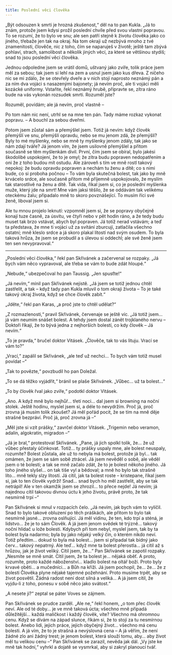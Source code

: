 ```yaml
---
title: Poslední věci člověka
---
```


„Být odsouzen k smrti je hrozná zkušenost,“ děl na to pan Kukla. „Já to znám, protože jsem kdysi prožil poslední chvíle před svou vlastní popravou. To se rozumí, že to bylo ve snu; ale sen patří stejně k životu člověka jako co jiného, třebaže jen tak na okraj. Na tom okraji už nezbývá mnoho z tvé znamenitosti, člověče, nic z toho, čím se naparuješ v životě; ještě tam zbývá pohlaví, strach, samolibost a několik jiných věcí, za které se většinou stydíš; snad to jsou poslední věci člověka.

Jednou odpoledne jsem se vrátil domů, uštvaný jako zvíře, tolik práce jsem měl za sebou; tak jsem si lehl na zem a usnul jsem jako kus dřeva. Z ničeho nic se mi zdálo, že se otevřely dveře a v nich stojí naprosto neznámý pán a za ním dva vojáci s nasazenými bajonety; já nevím proč, ale ti vojáci měli kozácké uniformy. Vstaňte, řekl neznámý hrubě, připravte se, zítra ráno bude na vás vykonán rozsudek smrti. Rozuměl jste?

Rozuměl, povídám; ale já nevím, proč vlastně –

Po tom nám nic není, utrhl se na mne ten pán. Tady máme rozkaz vykonat popravu. – A bouchl za sebou dveřmi.

Potom jsem zůstal sám a přemýšlel jsem. Totiž já nevím: když člověk přemýšlí ve snu, přemýšlí opravdu, nebo se mu jenom zdá, že přemýšlí? Byly to mé myšlenky, nebo se mně ty myšlenky jenom zdály, tak jako se nám zdají tváře? Já jenom vím, že jsem usilovně přemýšlel a přitom současně se těm myšlenkám divil. První, čím jsem se obíral, bylo jakési škodolibé uspokojení, že to je omyl; že zítra budu popraven nedopatřením a oni že z toho budou mít ostudu. Ale zároveň s tím ve mně rostl takový nepokoj: že budu opravdu popraven a nechám tu ženu a dítě; co s nimi bude, co si proboha počnou – To vám byla skutečná bolest, tak jako by mně krvácelo srdce, ale současně přitom mě příjemně uspokojovalo, že myslím tak starostlivě na ženu a dítě. Tak vida, říkal jsem si, co je poslední myšlenka muže, který jde na smrt! Mne vám jaksi těšilo, že se oddávám tak velikému oteckému žalu; připadalo mně to skoro povznášející. To musím říci své ženě, liboval jsem si.

Ale tu mnou projelo leknutí: vzpomněl jsem si, že se popravy obyčejně konají tuze časně, za úsvitu, ve čtyři nebo v pět hodin ráno, a že tedy budu muset tak brzo vstávat, abych byl popraven. Já totiž nerad vstávám; a teď ta představa, že mne ti vojáci už za svítání zburcují, zatlačila všechno ostatní; mně kleslo srdce a já skoro plakal lítostí nad svým osudem. To byla taková hrůza, že jsem se probudil a s úlevou si oddechl; ale své ženě jsem ten sen nevypravoval.“

* * *

„Poslední věci člověka,“ řekl pan Skřivánek a začervenal se rozpaky. „Já bych vám něco vypravoval, ale třeba se vám to bude zdát hloupé.“

„Nebude,“ ubezpečoval ho pan Taussig. „Jen spusťte!“

„Já nevím,“ mínil pan Skřivánek nejistě. „Já jsem se totiž jednou chtěl zastřelit, a tak – když tady pan Kukla mluvil o tom okraji života – To je také takový okraj života, když se chce člověk zabít.“

„Jděte,“ řekl pan Karas, „a proč jste to chtěl udělat?“

„Z rozmazlenosti,“ pravil Skřivánek, červenaje se ještě víc. „Já totiž jsem… já vám neumím snášet bolest. A tehdy jsem dostal zánět trojklaného nervu – Doktoři říkají, že to bývá jedna z nejhorších bolestí, co kdy člověk – Já nevím.“

„To je pravda,“ bručel doktor Vitásek. „Člověče, tak to vás lituju. Vrací se vám to?“

„Vrací,“ zapálil se Skřivánek, „ale teď už nechci… To bych vám totiž musel povídat –“

„Tak to povězte,“ povzbudil ho pan Doležal.

„To se dá těžko vyjádřit,“ bránil se plaše Skřivánek. „Vůbec… už ta bolest…“

„To by člověk řval jako zvíře,“ podotkl doktor Vitásek.

„Ano. A když mně bylo nejhůř… třetí noci… dal jsem si browning na noční stolek. Ještě hodinu, myslel jsem si, a déle to nevydržím. Proč já, proč zrovna já musím tolik zkoušet? Já měl pořád pocit, že se tím na mně děje strašné bezpráví. Proč já, proč zrovna já –“

„Měl jste si vzít prášky,“ zavrčel doktor Vitásek. „Trigemin nebo veramon, adalin, algokratin, migradon –“

„Já je bral,“ protestoval Skřivánek. „Pane, já jich spolkl tolik, že… že už vůbec přestaly účinkovat. Totiž… ty prášky uspaly mne, ale bolest neuspaly, rozumíte? Bolest zůstala, ale už to nebyla má bolest, protože já byl… tak omámen, že jsem se sám sobě ztrácel. Já jsem nevěděl o sobě, ale věděl jsem o té bolesti; a tak se mně začalo zdát, že to je bolest někoho jiného. Já toho jiného slyšel… on tak tiše vyl a bědoval; a mně ho bylo tak strašně líto… mně tekly slzy lítostí. Já cítil, jak ta bolest roste – kristepane, říkal jsem si, jak to ten člověk vydrží! Snad… snad bych ho měl zastřelit, aby se tak netrápil! Ale v ten okamžik jsem se zhrozil… to přece nejde! Já nevím; já najednou cítil takovou divnou úctu k jeho životu, právě proto, že tak nesmírně trpí –“

Pan Skřivánek si mnul v rozpacích čelo. „Já nevím, jak bych vám to vylíčil. Snad to bylo takové obluzení po těch práškách, ale přitom to bylo tak nesmírně jasné… zrovna oslňující. Já měl vidinu, že ten, kdo trpí a sténá, je lidstvo… že je to sám Člověk. A já jsem jenom svědek té trýzně… takový noční hlídač u lože bolesti. Kdybych při tom nebyl, myslel jsem, tak by ta bolest byla nadarmo; byla by jako nějaký velký čin, o kterém nikdo neví. Totiž předtím… dokud to byla má bolest… jsem si připadal tak bídný jako červ… takový nepatrný. Ale teď… když mne ta bolest přerostla… já cítil až s hrůzou, jak je život veliký. Cítil jsem, že…“ Pan Skřivánek se zapotil rozpaky. „Nesmíte se mně smát. Cítil jsem, že ta bolest je… nějaká oběť. A proto, rozumíte, proto každé náboženství… kladlo bolest na oltář boží. Proto byly krvavé oběti… a mučedníci… a Bůh na kříži. Já jsem pochopil, že… že… že z bolesti Člověka plyne nějaké tajemné požehnání. Proto musíme trpět, aby se život posvětil. Žádná radost není dost silná a veliká… A já jsem cítil, že vyjdu-li z toho, ponesu v sobě něco jako svátost.“

„A nesete ji?“ zeptal se páter Voves se zájmem.

Pan Skřivánek se prudce zarděl. „Ale ne,“ řekl honem, „o tom přec člověk neví. Ale od té doby… je ve mně taková úcta; všechno mně připadá důležitější… každá maličkost i každý člověk, víte? Všechno má ohromnou cenu. Když se dívám na západ slunce, říkám si, že to stojí za tu nesmírnou bolest. Anebo lidi, jejich práce, jejich obyčejný život… všechno má cenu bolesti. A já vím, že to je strašná a nevýslovná cena – A já věřím, že není žádné zlo ani žádný trest; je jenom bolest, která slouží tomu, aby… aby život měl tu velikou cenu –“ Pan Skřivánek se zarazil, nevěda jak dál. „Vy jste ke mně tak hodní,“ vyhrkl a dojatě se vysmrkal, aby si zakryl planoucí tvář.
